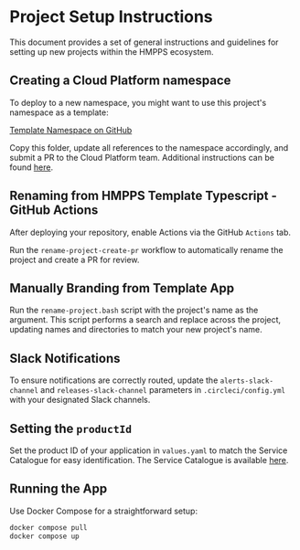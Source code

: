# Project Setup Instructions

This document provides a set of general instructions and guidelines for setting up new projects within the HMPPS ecosystem.

## Creating a Cloud Platform namespace

To deploy to a new namespace, you might want to use this project's namespace as a template:

[Template Namespace on GitHub](https://github.com/ministryofjustice/cloud-platform-environments/tree/main/namespaces/live.cloud-platform.service.justice.gov.uk/hmpps-alerts-ui)

Copy this folder, update all references to the namespace accordingly, and submit a PR to the Cloud Platform team. Additional instructions can be found [here](https://user-guide.cloud-platform.service.justice.gov.uk/#cloud-platform-user-guide).

## Renaming from HMPPS Template Typescript - GitHub Actions

After deploying your repository, enable Actions via the GitHub `Actions` tab.

Run the `rename-project-create-pr` workflow to automatically rename the project and create a PR for review.

## Manually Branding from Template App

Run the `rename-project.bash` script with the project's name as the argument. This script performs a search and replace across the project, updating names and directories to match your new project's name.

## Slack Notifications

To ensure notifications are correctly routed, update the `alerts-slack-channel` and `releases-slack-channel` parameters in `.circleci/config.yml` with your designated Slack channels.

## Setting the `productId`

Set the product ID of your application in `values.yaml` to match the Service Catalogue for easy identification. The Service Catalogue is available [here](https://developer-portal.hmpps.service.justice.gov.uk/products).

## Running the App

Use Docker Compose for a straightforward setup:

```bash
docker compose pull
docker compose up
